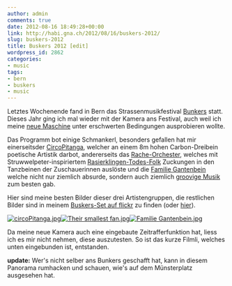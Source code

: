 ```yaml
---
author: admin
comments: true
date: 2012-08-16 18:49:28+00:00
link: http://habi.gna.ch/2012/08/16/buskers-2012/
slug: buskers-2012
title: Buskers 2012 [edit]
wordpress_id: 2862
categories:
- music
tags:
- bern
- buskers
- music
---
```


Letztes Wochenende fand in Bern das Strassenmusikfestival [Bunkers](http://www.buskersbern.ch/en) statt. Dieses Jahr ging ich mal wieder mit der Kamera ans Festival, auch weil ich meine [neue Maschine](http://imaging.nikon.com/lineup/dslr/d7000/) unter erschwerten Bedingungen ausprobieren wollte.  





Das Programm bot einige Schmankerl, besonders gefallen hat mir einerseitsder [CircoPitanga](http://www.circopitanga.com), welcher an einem 8m hohen Carbon-Dreibein poetische Artistik darbot, andererseits das [Rache-Orchester](http://www.myspace.com/thevendettaorchestra), welches mit Struwwelpeter-inspiriertem [Rasierklingen-Todes-Folk](http://youtu.be/blLM2MC7EzE) Zuckungen in den Tanzbeinen der Zuschauerinnen auslöste und die [Familie Gantenbein](http://www.familiegantenbein.ch/) welche nicht nur ziemlich absurde, sondern auch ziemlich [groovige Musik](http://youtu.be/74ufiaK-Q9E) zum besten gab.




Hier sind meine besten Bilder dieser drei Artistengruppen, die restlichen Bilder sind in meinem [Buskers-Set auf flickr](http://www.flickr.com/photos/habi/sets/72157631012817838/) zu finden (oder [hier](http://fotos.davidhaberth%C3%BCr.ch/index.php?type=sets&setId=72157631012817838)).




[![circoPitanga.jpg](http://habi.gna.ch/wp-content/uploads/2012/08/circoPitanga-tm.jpg)](http://habi.gna.ch/wp-content/uploads/2012/08/circoPitanga.jpg)[![Their smallest fan.jpg](http://habi.gna.ch/wp-content/uploads/2012/08/Their-smallest-fan-tm.jpg)](http://habi.gna.ch/wp-content/uploads/2012/08/Their-smallest-fan.jpg)[![Familie Gantenbein.jpg](http://habi.gna.ch/wp-content/uploads/2012/08/Familie-Gantenbein-tm.jpg)](http://habi.gna.ch/wp-content/uploads/2012/08/Familie-Gantenbein.jpg)


  



Da meine neue Kamera auch eine eingebaute Zeitrafferfunktion hat, liess ich es mir nicht nehmen, diese auszutesten. So ist das kurze Filmli, welches unten eingebunden ist, entstanden.



**update:** Wer's nicht selber ans Bunkers geschafft hat, kann in diesem Panorama rumhacken und schauen, wie's auf dem Münsterplatz ausgesehen hat.
  

